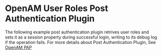 # OpenAM User Roles Post Authentication Plugin
The following example post authentication plugin retrives user roles and sets it as a session property during successful login, writing to its debug log if the operation fails.
For more details about Post Authentication Plugin, See [OpenAM PAP](https://backstage.forgerock.com/docs/openam/11/dev-guide/#chap-post-auth)
